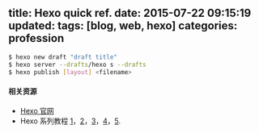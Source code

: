 title: Hexo quick ref.
date: 2015-07-22 09:15:19
updated: 
tags: [blog, web, hexo] 
categories: profession
---

``` bash
$ hexo new draft "draft title"
$ hexo server --drafts/hexo s --drafts
$ hexo publish [layout] <filename>
```

#### 相关资源
- [Hexo 官网](http://hexo.io)
- Hexo 系列教程 [1](http://zipperary.com/2013/05/28/hexo-guide-1/)，[2](http://zipperary.com/2013/05/28/hexo-guide-2/)，[3](http://zipperary.com/2013/05/28/hexo-guide-3/)，[4](http://zipperary.com/2013/05/28/hexo-guide-4/)，[5](http://zipperary.com/2013/05/28/hexo-guide-5/).
